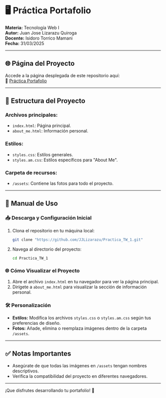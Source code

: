 # 🖥️ **Práctica Portafolio**  
**Materia:** Tecnología Web I  
**Autor:** Juan Jose Lizarazu Quiroga  
**Docente:** Isidoro Torrico Mamani  
**Fecha:** 31/03/2025  

---

## 🌐 **Página del Proyecto**
Accede a la página desplegada de este repositorio aquí:  
🔗 [Práctica Portafolio](https://jjlizarazu.github.io/Practica_TW_1/)

---

## 📁 **Estructura del Proyecto**

### Archivos principales:
- `index.html`: Página principal.
- `about_me.html`: Información personal.

### Estilos:
- `styles.css`: Estilos generales.
- `styles.am.css`: Estilos específicos para "About Me".

### Carpeta de recursos:
- `/assets`: Contiene las fotos para todo el proyecto.

---

## 📖 **Manual de Uso**

### 📥 **Descarga y Configuración Inicial**
1. Clona el repositorio en tu máquina local:
    ```bash
    git clone "https://github.com/JJLizarazu/Practica_TW_1.git"
    ```
2. Navega al directorio del proyecto:
    ```bash
    cd Practica_TW_1
    ```

### 🌐 **Cómo Visualizar el Proyecto**
1. Abre el archivo `index.html` en tu navegador para ver la página principal.
2. Dirígete a `about_me.html` para visualizar la sección de información personal.

### 🛠️ **Personalización**
- **Estilos:** Modifica los archivos `styles.css` o `styles.am.css` según tus preferencias de diseño.
- **Fotos:** Añade, elimina o reemplaza imágenes dentro de la carpeta `/assets`.

---

## ✅ **Notas Importantes**
- Asegúrate de que todas las imágenes en `/assets` tengan nombres descriptivos.
- Verifica la compatibilidad del proyecto en diferentes navegadores.

---

¡Que disfrutes desarrollando tu portafolio! 🚀
